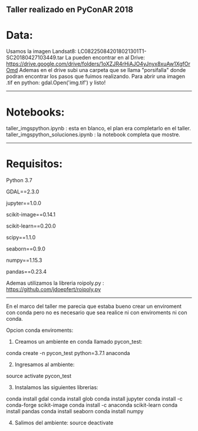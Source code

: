 ## Taller realizado en PyConAR 2018

# Data: 
Usamos la imagen Landsat8: LC082250842018021301T1-SC20180427103449.tar
La pueden encontrar en al Drive: https://drive.google.com/drive/folders/1oXZJR4rHiAJO4yJnyx8xuAw1XgfOrOmd 
Ademas en el drive subi una carpeta que se llama "porsifalla" donde podran encontrar los pasos que fuimos realizando.
Para abrir una imagen .tif en python: gdal.Open('img.tif') y listo!

-----------------------------------------------------------------------------------------------

# Notebooks:
taller_imgspython.ipynb : esta en blanco, el plan era completarlo en el taller.
taller_imgspython_soluciones.ipynb : la notebook completa que mostre.

-------------------------------------------------------------------------------------------------
# Requisitos:

Python 3.7

GDAL==2.3.0

jupyter==1.0.0

scikit-image==0.14.1

scikit-learn==0.20.0

scipy==1.1.0

seaborn==0.9.0

numpy==1.15.3

pandas==0.23.4

Ademas utilizamos la libreria roipoly.py :  https://github.com/jdoepfert/roipoly.py



---------------------------------------------------------------------
En el marco del taller me parecia que estaba bueno crear un enviroment con conda pero no es necesario que sea realice ni con enviroments ni con conda.


Opcion conda enviroments:
1. Creamos un ambiente en conda llamado pycon_test:

conda create -n pycon_test python=3.7.1 anaconda

2. Ingresamos al ambiente:

source activate pycon_test

3. Instalamos las siguientes librerias:

conda install gdal
conda install glob
conda install jupyter
conda install -c conda-forge scikit-image
conda install -c anaconda scikit-learn
conda install pandas
conda install seaborn
conda install numpy

4. Salimos del ambiente:
source deactivate


